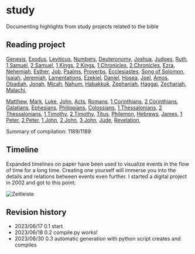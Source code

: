 <!-- generated 2023-07-05 19:38:58.815995 -->
# study

Documenting highlights from study projects related to the bible

## Reading project 
[Genesis](bible/genesis/), [Exodus](bible/exodus/), [Leviticus](bible/leviticus/), [Numbers](bible/numbers/), [Deuteronomy](bible/deuteronomy/), [Joshua](bible/joshua/), [Judges](bible/judges/), [Ruth](bible/ruth/), [1 Samuel](bible/1_samuel/), [2 Samuel](bible/2_samuel/), [1 Kings](bible/1_kings/), [2 Kings](bible/2_kings/), [1 Chronicles](bible/1_chronicles/), [2 Chronicles](bible/2_chronicles/), [Ezra](bible/ezra/), [Nehemiah](bible/nehemiah/), [Esther](bible/esther/), [Job](bible/job/), [Psalms](bible/psalms/), [Proverbs](bible/proverbs/), [Ecclesiastes](bible/ecclesiastes/), [Song of Solomon](bible/song_of_solomon/), [Isaiah](bible/isaiah/), [Jeremiah](bible/jeremiah/), [Lamentations](bible/lamentations/), [Ezekiel](bible/ezekiel/), [Daniel](bible/daniel/), [Hosea](bible/hosea/), [Joel](bible/joel/), [Amos](bible/amos/), [Obadiah](bible/obadiah/), [Jonah](bible/jonah/), [Micah](bible/micah/), [Nahum](bible/nahum/), [Habakkuk](bible/habakkuk/), [Zephaniah](bible/zephaniah/), [Haggai](bible/haggai/), [Zechariah](bible/zechariah/), [Malachi](bible/malachi/), 

[Matthew](bible/matthew/), [Mark](bible/mark/), [Luke](bible/luke/), [John](bible/john/), [Acts](bible/acts/), [Romans](bible/romans/), [1 Corinthians](bible/1_corinthians/), [2 Corinthians](bible/2_corinthians/), [Galatians](bible/galatians/), [Ephesians](bible/ephesians/), [Philippians](bible/philippians/), [Colossians](bible/colossians/), [1 Thessalonians](bible/1_thessalonians/), [2 Thessalonians](bible/2_thessalonians/), [1 Timothy](bible/1_timothy/), [2 Timothy](bible/2_timothy/), [Titus](bible/titus/), [Philemon](bible/philemon/), [Hebrews](bible/hebrews/), [James](bible/james/), [1 Peter](bible/1_peter/), [2 Peter](bible/2_peter/), [1 John](bible/1_john/), [2 John](bible/2_john/), [3 John](bible/3_john/), [Jude](bible/jude/), [Revelation](bible/revelation/), 

Summary of compilation: 1189/1189

## Timeline

Expanded timelines on paper have been used to visualize events in the flow of time for a long time. Creating one yourself will immerse you into the details and relations between events even further. I started a digital project in 2002 and got to this point:

![Zeitleiste](https://raw.githubusercontent.com/kreier/timeline/main/docs/Zeitleistes.jpg)

## Revision history

- 2023/06/17 0.1 start
- 2023/06/18 0.2 compile.py works!
- 2023/06/30 0.3 automatic generation with python script creates and compiles
